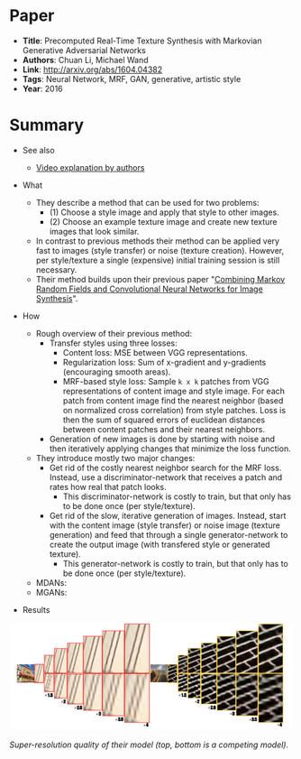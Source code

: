 # Paper

* **Title**: Precomputed Real-Time Texture Synthesis with Markovian Generative Adversarial Networks
* **Authors**: Chuan Li, Michael Wand
* **Link**: http://arxiv.org/abs/1604.04382
* **Tags**: Neural Network, MRF, GAN, generative, artistic style
* **Year**: 2016

# Summary

* See also
  * [Video explanation by authors](https://www.youtube.com/watch?v=PRD8LpPvdHI)

* What
  * They describe a method that can be used for two problems:
    * (1) Choose a style image and apply that style to other images.
    * (2) Choose an example texture image and create new texture images that look similar.
  * In contrast to previous methods their method can be applied very fast to images (style transfer) or noise (texture creation). However, per style/texture a single (expensive) initial training session is still necessary.
  * Their method builds upon their previous paper "[Combining Markov Random Fields and Convolutional Neural Networks for Image Synthesis](Combining_MRFs_and_CNNs_for_Image_Synthesis.md)".

* How
  * Rough overview of their previous method:
    * Transfer styles using three losses:
      * Content loss: MSE between VGG representations.
      * Regularization loss: Sum of x-gradient and y-gradients (encouraging smooth areas).
      * MRF-based style loss: Sample `k x k` patches from VGG representations of content image and style image. For each patch from content image find the nearest neighbor (based on normalized cross correlation) from style patches. Loss is then the sum of squared errors of euclidean distances between content patches and their nearest neighbors.
    * Generation of new images is done by starting with noise and then iteratively applying changes that minimize the loss function.
  * They introduce mostly two major changes:
    * Get rid of the costly nearest neighbor search for the MRF loss. Instead, use a discriminator-network that receives a patch and rates how real that patch looks.
      * This discriminator-network is costly to train, but that only has to be done once (per style/texture).
    * Get rid of the slow, iterative generation of images. Instead, start with the content image (style transfer) or noise image (texture generation) and feed that through a single generator-network to create the output image (with transfered style or generated texture).
      * This generator-network is costly to train, but that only has to be done once (per style/texture). 
  * MDANs:
  * MGANs:

* Results

![Examples](images/Accurate_Image_Super-Resolution__examples.png?raw=true "Examples")

*Super-resolution quality of their model (top, bottom is a competing model).*
